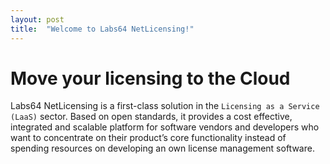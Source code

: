 ```yaml
---
layout: post
title:  "Welcome to Labs64 NetLicensing!"
---
```

# Move your licensing to the Cloud
Labs64 NetLicensing is a first-class solution in the `Licensing as a Service (LaaS)` sector. Based on open standards, it provides a cost effective, integrated and scalable platform for software vendors and developers who want to concentrate on their product’s core functionality instead of spending resources on developing an own license management software.
